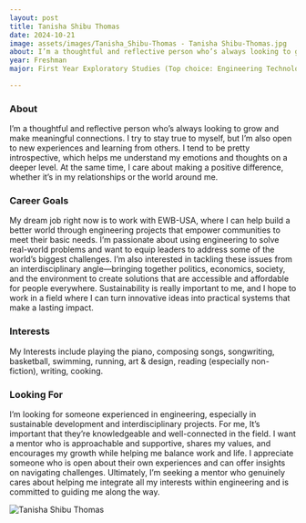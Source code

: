 ```yaml
---
layout: post
title: Tanisha Shibu Thomas 
date: 2024-10-21
image: assets/images/Tanisha_Shibu-Thomas - Tanisha Shibu-Thomas.jpg
about: I’m a thoughtful and reflective person who’s always looking to grow and make meaningful connections. I try to stay true to myself, but I’m also open to new experiences and learning from others. I tend to be pretty introspective, which helps me understand my emotions and thoughts on a deeper level. At the same time, I care about making a positive difference, whether it’s in my relationships or the world around me. 
year: Freshman
major: First Year Exploratory Studies (Top choice: Engineering Technology)

---
```


### About

I’m a thoughtful and reflective person who’s always looking to grow and make meaningful connections. I try to stay true to myself, but I’m also open to new experiences and learning from others. I tend to be pretty introspective, which helps me understand my emotions and thoughts on a deeper level. At the same time, I care about making a positive difference, whether it’s in my relationships or the world around me. 

### Career Goals

My dream job right now is to work with EWB-USA, where I can help build a better world through engineering projects that empower communities to meet their basic needs. I’m passionate about using engineering to solve real-world problems and want to equip leaders to address some of the world’s biggest challenges. I’m also interested in tackling these issues from an interdisciplinary angle—bringing together politics, economics, society, and the environment to create solutions that are accessible and affordable for people everywhere. Sustainability is really important to me, and I hope to work in a field where I can turn innovative ideas into practical systems that make a lasting impact.

### Interests

My Interests include playing the piano, composing songs, songwriting, basketball, swimming, running, art & design, reading (especially non-fiction), writing, cooking. 

### Looking For

I’m looking for someone experienced in engineering, especially in sustainable development and interdisciplinary projects. For me, It’s important that they’re knowledgeable and well-connected in the field. I want a mentor who is approachable and supportive, shares my values, and encourages my growth while helping me balance work and life. I appreciate someone who is open about their own experiences and can offer insights on navigating challenges. Ultimately, I’m seeking a mentor who genuinely cares about helping me integrate all my interests within engineering and is committed to guiding me along the way. 

<div class="text-center my-5">
    <img src="https://sase-drexel.github.io/mentorship-2024/assets/images/Tanisha_Shibu-Thomas - Tanisha Shibu-Thomas.jpg" alt="Tanisha Shibu Thomas" class="rounded post-img" />
</div>
